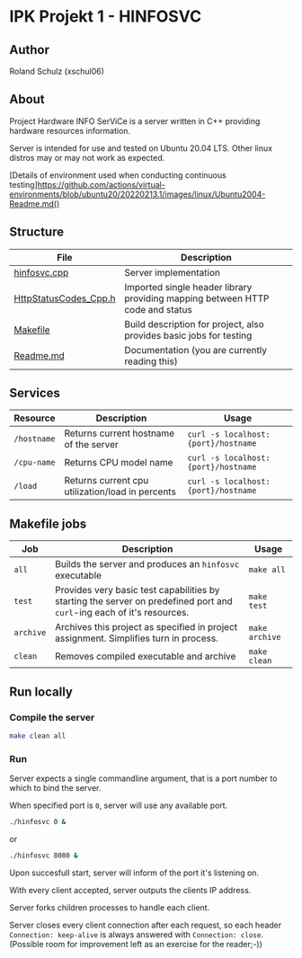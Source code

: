 # IPK Projekt 1 - HINFOSVC

## Author
Roland Schulz (xschul06)

## About
Project Hardware INFO SerViCe is a server written in C++ providing hardware resources information.

Server is intended for use and tested on Ubuntu 20.04 LTS. Other linux distros may or may not work as expected.

[Details of environment used when conducting continuous testing]https://github.com/actions/virtual-environments/blob/ubuntu20/20220213.1/images/linux/Ubuntu2004-Readme.md()

## Structure
| File                                             | Description                                                                   |
|--------------------------------------------------|-------------------------------------------------------------------------------|
| [hinfosvc.cpp](./hinfosvc.cpp)                   | Server implementation                                                         |
| [HttpStatusCodes_Cpp.h](./HttpStatusCodes_Cpp.h) | Imported single header library providing mapping between HTTP code and status |
| [Makefile](./Makefile)                           | Build description for project, also provides basic jobs for testing           |
| [Readme.md](./Readme.md)                         | Documentation (you are currently reading this)                                |

## Services
| Resource    | Description                                      | Usage                               |
|-------------|--------------------------------------------------|-------------------------------------|
| `/hostname` | Returns current hostname of the server           | `curl -s localhost:{port}/hostname` |
| `/cpu-name` | Returns CPU model name                           | `curl -s localhost:{port}/hostname` |
| `/load`     | Returns current cpu utilization/load in percents | `curl -s localhost:{port}/hostname` |

## Makefile jobs
| Job       | Description                                                                                                            | Usage          |
|-----------|------------------------------------------------------------------------------------------------------------------------|----------------|
| `all`     | Builds the server and produces an `hinfosvc` executable                                                                | `make all`     |
| `test`    | Provides very basic test capabilities by starting the server on predefined port and `curl`-ing each of it's resources. | `make test`    |
| `archive` | Archives this project as specified in project assignment. Simplifies turn in process.                                  | `make archive` |
| `clean`   | Removes compiled executable and archive                                                                                | `make clean`   |

## Run locally
### Compile the server
```bash
make clean all
```

### Run
Server expects a single commandline argument, that is a port number to which to bind the server.

When specified port is `0`, server will use any available port.
```bash
./hinfosvc 0 &
```

or
```bash
./hinfosvc 8080 &
```

Upon succesfull start, server will inform of the port it's listening on.

With every client accepted, server outputs the clients IP address.

Server forks children processes to handle each client.

Server closes every client connection after each request, so each header `Connection: keep-alive` is always answered with `Connection: close`. (Possible room for improvement left as an exercise for the reader;-))